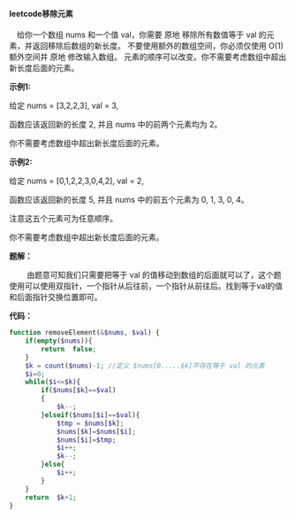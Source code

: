 #### leetcode移除元素

&emsp;给你一个数组 nums 和一个值 val，你需要 原地 移除所有数值等于 val 的元素，并返回移除后数组的新长度。
不要使用额外的数组空间，你必须仅使用 O(1) 额外空间并 原地 修改输入数组。
元素的顺序可以改变。你不需要考虑数组中超出新长度后面的元素。

**示例1:**

给定 nums = [3,2,2,3], val = 3,

函数应该返回新的长度 2, 并且 nums 中的前两个元素均为 2。

你不需要考虑数组中超出新长度后面的元素。

**示例2:**

给定 nums = [0,1,2,2,3,0,4,2], val = 2,

函数应该返回新的长度 5, 并且 nums 中的前五个元素为 0, 1, 3, 0, 4。

注意这五个元素可为任意顺序。

你不需要考虑数组中超出新长度后面的元素。

**题解：**

&emsp;&emsp; 由题意可知我们只需要把等于 val 的值移动到数组的后面就可以了，这个题使用可以使用双指针，一个指针从后往前，一个指针从前往后。找到等于val的值和后面指针交换位置即可。

**代码：**

```php
function removeElement(&$nums, $val) {
    if(empty($nums)){
        return  false;
    }
    $k = count($nums)-1; //定义 $nums[0.....$k]不存在等于 val 的元素
    $i=0;
    while($i<=$k){
        if($nums[$k]==$val)
        {
            $k--;
        }elseif($nums[$i]==$val){
            $tmp = $nums[$k];
            $nums[$k]=$nums[$i];
            $nums[$i]=$tmp;
            $i++;
            $k--;
        }else{
            $i++;
        }
    }
    return  $k+1;
}
```

